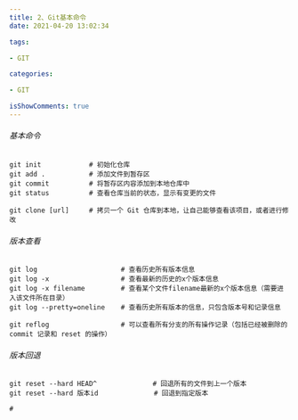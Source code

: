 ```yaml
---
title: 2、Git基本命令
date: 2021-04-20 13:02:34

tags:

- GIT

categories:

- GIT

isShowComments: true
---
```


###### 基本命令

```shell
git init			# 初始化仓库
git add .			# 添加文件到暂存区
git commit			# 将暂存区内容添加到本地仓库中
git status 			# 查看仓库当前的状态，显示有变更的文件

git clone [url]		# 拷贝一个 Git 仓库到本地，让自己能够查看该项目，或者进行修改

```



###### 版本查看

```shell
git log 					# 查看历史所有版本信息
git log -x 					# 查看最新的历史的x个版本信息
git log -x filename 		# 查看某个文件filename最新的x个版本信息（需要进入该文件所在目录）
git log --pretty=oneline	# 查看历史所有版本的信息，只包含版本号和记录信息

git reflog					# 可以查看所有分支的所有操作记录（包括已经被删除的 commit 记录和 reset 的操作）
```



###### 版本回退

```shell
git reset --hard HEAD^				# 回退所有的文件到上一个版本
git reset --hard 版本id	   	   	   # 回退到指定版本

#
```


